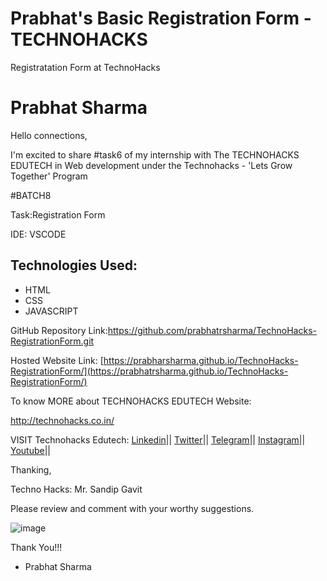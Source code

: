 # Prabhat's Basic Registration Form - TECHNOHACKS

Registratation Form at TechnoHacks

# Prabhat Sharma

Hello connections,

I'm excited to share #task6 of my internship with The TECHNOHACKS EDUTECH in Web development under the Technohacks - 'Lets Grow Together' Program

#BATCH8

Task:Registration Form

IDE: VSCODE

## Technologies Used:
- HTML
- CSS
- JAVASCRIPT

GitHub Repository Link:https://github.com/prabhatrsharma/TechnoHacks-RegistrationForm.git

Hosted Website Link: [https://prabharsharma.github.io/TechnoHacks-RegistrationForm/](https://prabhatrsharma.github.io/TechnoHacks-RegistrationForm/)

To know MORE about TECHNOHACKS EDUTECH Website: 

http://technohacks.co.in/

VISIT Technohacks Edutech: 
<a href="https://www.linkedin.com/company/technohacks-edutech/"> Linkedin</a>||
<a href="https://twitter.com/technohacksedu"> Twitter</a>||
<a href="https://telegram.me/TechnoHacksofficial"> Telegram</a>||
<a href="https://www.instagram.com/technohacks.co.in"> Instagram</a>||
<a href="https://www.youtube.com/channel/UCwuh25VS9J9ApJ7Yomw_Lqw"> Youtube</a>||<br>

Thanking,

Techno Hacks:
Mr. Sandip Gavit

Please review and comment with your worthy suggestions.

![image](https://github.com/prabhatrsharma/TechnoHacks-RegistrationForm/assets/118990267/df61dd2f-bf63-4955-9e8e-2b2996f22a27)


Thank You!!!

- Prabhat Sharma
